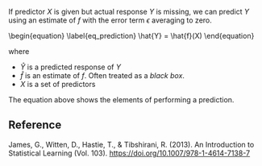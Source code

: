 
If predictor $X$ is given but actual response $Y$ is missing, we can predict $Y$ using an estimate of $f$ with the error term $\epsilon$ averaging to zero.

\begin{equation} \label{eq_prediction}
\hat{Y} = \hat{f}(X)
\end{equation}

where
- $\hat{Y}$ is a predicted response of $Y$
- $\hat{f}$ is an estimate of $f$. Often treated as a *black box*.
- $X$ is a set of predictors

The equation above shows the elements of performing a prediction.

## Reference

James, G., Witten, D., Hastie, T., & Tibshirani, R. (2013). An Introduction to Statistical Learning (Vol. 103). https://doi.org/10.1007/978-1-4614-7138-7